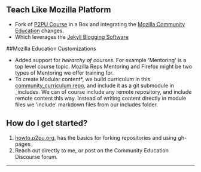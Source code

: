 ## Teach Like Mozilla Platform
* Fork of [P2PU Course](http://howto.p2pu.org/) in a Box and integrating the [Mozilla Community Education](https://github.com/emmairwin/mozilla-community-edu) changes.
* Which leverages the [Jekyll Blogging Software](http://jekyllrb.com/)

##Mozilla Education Customizations
* Added support for *heirarchy of courses*.  For example 'Mentoring' is a top level course topic.  Mozilla Reps Mentoring and Firefox might be two types of Mentoring we offer training for.
* To create Modular content*, we build curriculum in this [community_curriculum repo](https://github.com/LauraHilliger/community_curriculum), and include it as a git submodule in _includes.  We can of course include any remote repository, and include remote content this way.  Instead of writing content directly in module files we 'include' markdown files from our includes folder.

## How do I get started?

1. [howto.p2pu.org](http://howto.p2pu.org), has the basics for forking repositories and using gh-pages. 
2. Reach out directly to me, or post on the Community Education Discourse forum.
 
---
